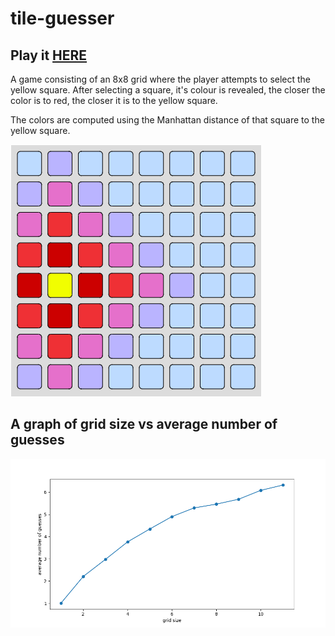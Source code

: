 # tile-guesser

## Play it [HERE](https://tiles.artomweb.com)

<!-- ![filled](./tg.png) -->

A game consisting of an 8x8 grid where the player attempts to select the yellow square. After selecting a square, it's colour is revealed, the closer the color is to red, the closer it is to the yellow square.

The colors are computed using the Manhattan distance of that square to the yellow square.

![filled](./filledGrid.png)

## A graph of grid size vs average number of guesses

![chart](./chart.png)
